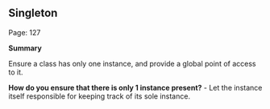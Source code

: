 ## Singleton

Page: 127

**Summary**

Ensure a class has only one instance, and provide a global point of access to it.

**How do you ensure that there is only 1 instance present?** - Let the instance itself responsible for keeping track of its sole instance.

  
